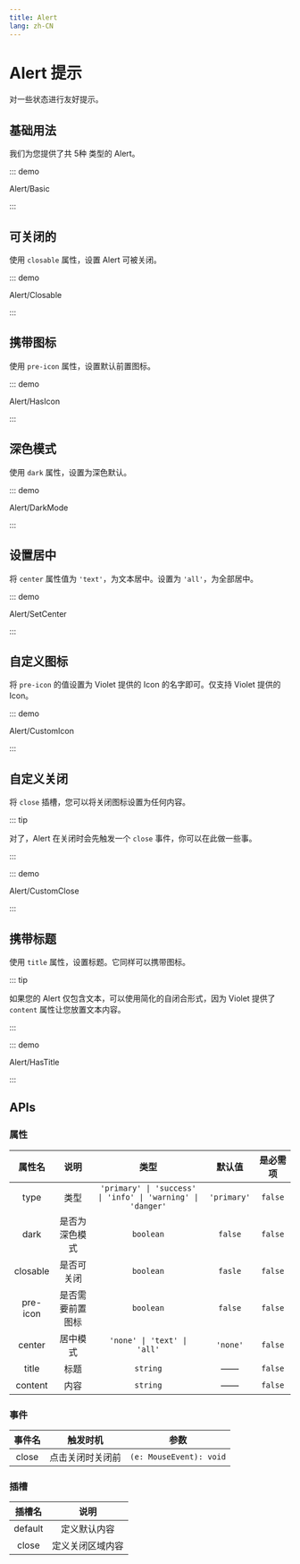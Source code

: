 ```yaml
---
title: Alert
lang: zh-CN
---
```


# Alert 提示

对一些状态进行友好提示。

## 基础用法

我们为您提供了共 5种 类型的 Alert。

::: demo

Alert/Basic

:::

## 可关闭的

使用 `closable` 属性，设置 Alert 可被关闭。

::: demo

Alert/Closable

:::

## 携带图标

使用 `pre-icon` 属性，设置默认前置图标。

::: demo

Alert/HasIcon

:::

## 深色模式

使用 `dark` 属性，设置为深色默认。

::: demo

Alert/DarkMode

:::

## 设置居中

将 `center` 属性值为 `'text'`，为文本居中。设置为 `'all'`，为全部居中。

::: demo

Alert/SetCenter

:::

## 自定义图标

将 `pre-icon` 的值设置为 Violet 提供的 Icon 的名字即可。仅支持 Violet 提供的 Icon。

::: demo

Alert/CustomIcon

:::

## 自定义关闭

将 `close` 插槽，您可以将关闭图标设置为任何内容。

::: tip

对了，Alert 在关闭时会先触发一个 `close` 事件，你可以在此做一些事。

:::

::: demo

Alert/CustomClose

:::

## 携带标题

使用 `title` 属性，设置标题。它同样可以携带图标。

::: tip

如果您的 Alert 仅包含文本，可以使用简化的自闭合形式，因为 Violet 提供了 `content` 属性让您放置文本内容。

:::

::: demo

Alert/HasTitle

:::

## APIs

### 属性

| 属性名 | 说明 | 类型 | 默认值 | 是必需项 |
| :---: | :---: | :---: | :---: | :---: | 
| type | 类型 | `'primary' \| 'success' \| 'info' \| 'warning' \| 'danger'` | `'primary'` | `false` |
| dark | 是否为深色模式 | `boolean` | `false` | `false` |
| closable | 是否可关闭 | `boolean` | `fasle` | `false` |
| pre-icon | 是否需要前置图标 | `boolean` | `false` | `false` | `false` |
| center | 居中模式 | `'none' \| 'text' \| 'all'` | `'none'` | `false` |
| title | 标题 | `string` | —— | `false` |
| content | 内容 | `string` | —— | `false` |

### 事件

| 事件名 | 触发时机 | 参数 |
| :---: | :---: | :---: |
| close | 点击关闭时关闭前 | `(e: MouseEvent): void` |

### 插槽

| 插槽名 | 说明 |
| :---: | :---: |
| default | 定义默认内容 |
| close | 定义关闭区域内容 |